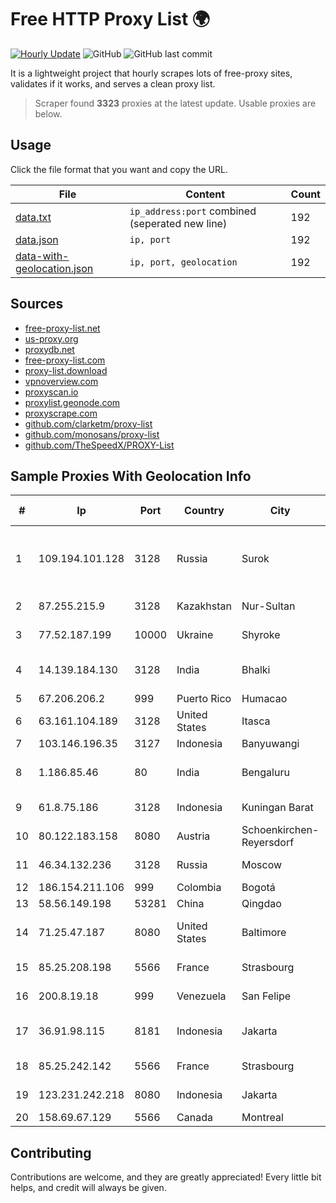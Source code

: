 
# Free HTTP Proxy List 🌍

[![Hourly Update](https://github.com/mertguvencli/http-proxy-list/actions/workflows/main.yml/badge.svg?branch=main)](https://github.com/mertguvencli/http-proxy-list/actions/workflows/main.yml)
![GitHub](https://img.shields.io/github/license/mertguvencli/http-proxy-list)
![GitHub last commit](https://img.shields.io/github/last-commit/mertguvencli/http-proxy-list)

It is a lightweight project that hourly scrapes lots of free-proxy sites, validates if it works, and serves a clean proxy list.


> Scraper found **3323** proxies at the latest update. Usable proxies are below.

## Usage

Click the file format that you want and copy the URL.


|File|Content|Count|
|----|-------|-----|
|[data.txt](https://raw.githubusercontent.com/mertguvencli/http-proxy-list/main/proxy-list/data.txt)|`ip_address:port` combined (seperated new line)|192|
|[data.json](https://raw.githubusercontent.com/mertguvencli/http-proxy-list/main/proxy-list/data.json)|`ip, port`|192|
|[data-with-geolocation.json](https://raw.githubusercontent.com/mertguvencli/http-proxy-list/main/proxy-list/data-with-geolocation.json)|`ip, port, geolocation`|192|

## Sources

* [free-proxy-list.net](https://free-proxy-list.net)
* [us-proxy.org](https://www.us-proxy.org)
* [proxydb.net](http://proxydb.net)
* [free-proxy-list.com](https://free-proxy-list.com/?page=&port=&type%5B%5D=http&type%5B%5D=https&up_time=0&search=Search)
* [proxy-list.download](https://www.proxy-list.download/HTTP)
* [vpnoverview.com](https://vpnoverview.com/privacy/anonymous-browsing/free-proxy-servers)
* [proxyscan.io](https://www.proxyscan.io)
* [proxylist.geonode.com](https://proxylist.geonode.com/api/proxy-list?limit=300&page=1&sort_by=lastChecked&sort_type=desc&protocols=http,https)
* [proxyscrape.com](https://api.proxyscrape.com/v2/?request=displayproxies&protocol=http&timeout=10000&country=all&ssl=all&anonymity=all)
* [github.com/clarketm/proxy-list](https://raw.githubusercontent.com/clarketm/proxy-list/master/proxy-list-raw.txt)
* [github.com/monosans/proxy-list](https://raw.githubusercontent.com/monosans/proxy-list/main/proxies/http.txt)
* [github.com/TheSpeedX/PROXY-List](https://raw.githubusercontent.com/TheSpeedX/PROXY-List/master/http.txt)


## Sample Proxies With Geolocation Info

|#|Ip|Port|Country|City|Internet Service Provider|
|-|--|----|-------|----|-------------------------|
|1|109.194.101.128|3128|Russia|Surok|CJSC "ER-Telecom Holding" Yoshkar-Ola branch|
|2|87.255.215.9|3128|Kazakhstan|Nur-Sultan|JSC Transtelecom|
|3|77.52.187.199|10000|Ukraine|Shyroke|PrJSC "VF UKRAINE"|
|4|14.139.184.130|3128|India|Bhalki|National Knowledge Network|
|5|67.206.206.2|999|Puerto Rico|Humacao|OSNET Wireless|
|6|63.161.104.189|3128|United States|Itasca|Sprint|
|7|103.146.196.35|3127|Indonesia|Banyuwangi|RIYADNETWORK|
|8|1.186.85.46|80|India|Bengaluru|D-VoiS Broadband Private Limited|
|9|61.8.75.186|3128|Indonesia|Kuningan Barat|PT Aplikanusa Lintasarta|
|10|80.122.183.158|8080|Austria|Schoenkirchen-Reyersdorf|A1 Telekom Austria AG|
|11|46.34.132.236|3128|Russia|Moscow|OOO WestCall Ltd.|
|12|186.154.211.106|999|Colombia|Bogotá|ETB - Colombia|
|13|58.56.149.198|53281|China|Qingdao|Chinanet|
|14|71.25.47.187|8080|United States|Baltimore|Comcast Cable Communications, LLC|
|15|85.25.208.198|5566|France|Strasbourg|Host Europe GmbH|
|16|200.8.19.18|999|Venezuela|San Felipe|Corporación Telemic C.A.|
|17|36.91.98.115|8181|Indonesia|Jakarta|PT Telekomunikasi Indonesia|
|18|85.25.242.142|5566|France|Strasbourg|Host Europe GmbH|
|19|123.231.242.218|8080|Indonesia|Jakarta|PT Aplikanusa Lintasarta|
|20|158.69.67.129|5566|Canada|Montreal|OVH SAS|



## Contributing

Contributions are welcome, and they are greatly appreciated! Every
little bit helps, and credit will always be given.

